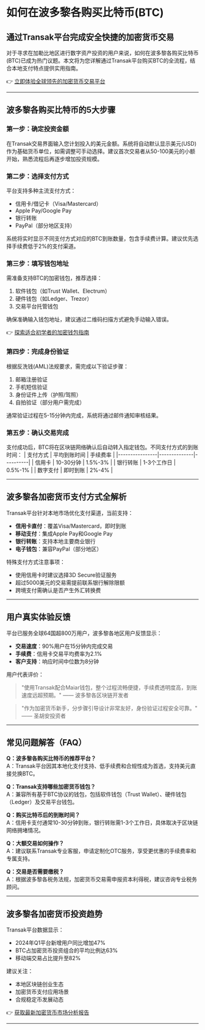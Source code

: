 # 如何在波多黎各购买比特币(BTC)

## 通过Transak平台完成安全快捷的加密货币交易

对于寻求在加勒比地区进行数字资产投资的用户来说，如何在波多黎各购买比特币(BTC)已成为热门议题。本文将为您详解通过Transak平台购买BTC的全流程，结合本地支付特点提供实用指南。

👉 [立即体验全球领先的加密货币交易平台](https://bit.ly/okx_welcome)

---

## 波多黎各购买比特币的5大步骤

### 第一步：确定投资金额
在Transak交易界面输入您计划投入的美元金额。系统将自动默认显示美元(USD)作为基础货币单位，如需调整可手动选择。建议首次交易者从50-100美元的小额开始，熟悉流程后再逐步增加投资规模。

### 第二步：选择支付方式
平台支持多种主流支付方式：
- 信用卡/借记卡（Visa/Mastercard）
- Apple Pay/Google Pay
- 银行转账
- PayPal（部分地区支持）

系统将实时显示不同支付方式对应的BTC到账数量，包含手续费计算。建议优先选择手续费低于2%的支付渠道。

### 第三步：填写钱包地址
需准备支持BTC的加密钱包，推荐选择：
1. 软件钱包（如Trust Wallet、Electrum）
2. 硬件钱包（如Ledger、Trezor）
3. 交易平台托管钱包

确保准确输入钱包地址，建议通过二维码扫描方式避免手动输入错误。

👉 [探索适合初学者的加密钱包指南](https://bit.ly/okx_welcome)

### 第四步：完成身份验证
根据反洗钱(AML)法规要求，需完成以下验证步骤：
1. 邮箱注册验证
2. 手机短信验证
3. 身份证件上传（护照/驾照）
4. 自拍验证（部分用户需完成）

通常验证过程在5-15分钟内完成，系统将通过邮件通知审核结果。

### 第五步：确认交易完成
支付成功后，BTC将在区块链网络确认后自动转入指定钱包。不同支付方式的到账时间：
| 支付方式       | 平均到账时间 | 手续费率 |
|----------------|--------------|----------|
| 信用卡         | 10-30分钟    | 1.5%-3%  |
| 银行转账       | 1-3个工作日  | 0.5%-1%  |
| 数字支付       | 即时到账     | 2%-4%    |

---

## 波多黎各加密货币支付方式全解析

Transak平台针对本地市场优化支付渠道，当前支持：
- **信用卡直付**：覆盖Visa/Mastercard，即时到账
- **移动支付**：集成Apple Pay和Google Pay
- **银行转账**：支持本地主要商业银行
- **电子钱包**：兼容PayPal（部分地区）

特殊支付方式注意事项：
- 使用信用卡时建议选择3D Secure验证服务
- 超过5000美元的交易需提前联系银行解除限额
- 跨境支付需确认是否产生外汇转换费

---

## 用户真实体验反馈

平台已服务全球64国超800万用户，波多黎各地区用户反馈显示：
- **交易速度**：90%用户在15分钟内完成交易
- **手续费**：信用卡交易平均费率为2.1%
- **客户支持**：响应时间中位数为8分钟

用户代表评价：
> "使用Transak配合Maiar钱包，整个过程流畅便捷，手续费透明度高，到账速度远超预期。" —— 波多黎各区块链开发者

> "作为加密货币新手，分步骤引导设计非常友好，身份验证过程安全可靠。" —— 圣胡安投资者

---

## 常见问题解答（FAQ）

**Q：波多黎各购买比特币的推荐平台？**  
A：Transak平台因其本地化支付支持、低手续费和合规性成为首选，支持美元直接兑换BTC。

**Q：Transak支持哪些加密货币钱包？**  
A：兼容所有基于BTC协议的钱包，包括软件钱包（Trust Wallet）、硬件钱包（Ledger）及交易平台钱包。

**Q：购买比特币后的到账时间？**  
A：信用卡支付通常10-30分钟到账，银行转账需1-3个工作日，具体取决于区块链网络拥堵情况。

**Q：大额交易如何操作？**  
A：建议联系Transak专业客服，申请定制化OTC服务，享受更优惠的手续费率和专属支持。

**Q：交易是否需要缴税？**  
A：根据波多黎各税务法规，加密货币交易需申报资本利得税，建议咨询专业税务顾问。

---

## 波多黎各加密货币投资趋势

Transak平台数据显示：
- 2024年Q1平台新增用户同比增加47%
- BTC占加密货币投资组合的平均比例达63%
- 移动端交易占比提升至82%

建议关注：
- 本地区块链创业生态
- 加密货币支付应用场景
- 合规稳定币发展动态

👉 [获取最新加密货币市场分析报告](https://bit.ly/okx_welcome)

---
